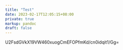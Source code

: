 ```yaml
---
title: "Test"
date: 2023-02-17T12:05:15+08:00
private: true
markup: pandoc
draft: false
---
```

U2FsdGVkX19VW460xuogCmEFOPfmKd/cn0idqit1/Gg=